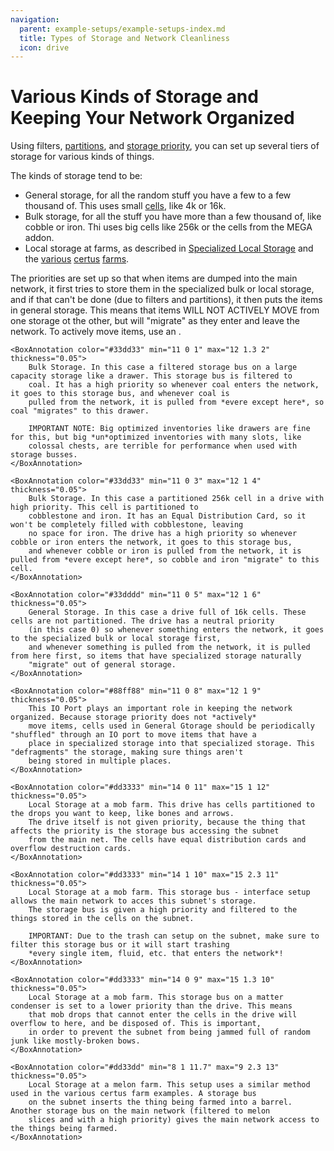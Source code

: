 ```yaml
---
navigation:
  parent: example-setups/example-setups-index.md
  title: Types of Storage and Network Cleanliness
  icon: drive
---
```


# Various Kinds of Storage and Keeping Your Network Organized

Using filters, [partitions](../items-blocks-machines/cell_workbench.md), and [storage priority](../ae2-mechanics/import-export-storage.md#storage-priority),
you can set up several tiers of storage for various kinds of things.

The kinds of storage tend to be:
* General storage, for all the random stuff you have a few to a few thousand of. This uses small [cells](../items-blocks-machines/storage_cells.md),
like 4k or 16k.
* Bulk storage, for all the stuff you have more than a few thousand of, like cobble or iron. Thi uses big cells like 256k
or the cells from the MEGA addon.
* Local storage at farms, as described in [Specialized Local Storage](specialized-local-storage.md) and the 
[various](simple-certus-farm.md) [certus](semiauto-certus-farm.md) [farms](advanced-certus-farm.md).

The priorities are set up so that when items are dumped into the main network, it first tries to store them in the specialized
bulk or local storage, and if that can't be done (due to filters and partitions), it then puts the items in general storage.
This means that items WILL NOT ACTIVELY MOVE from one storage ot the other, but will "migrate" as they enter and leave the network.
To actively move items, use an <ItemLink id="io_port" />.

<GameScene zoom="3" interactive={true}>
  <ImportStructure src="../assets/assemblies/network_storage_types.snbt" />

    <BoxAnnotation color="#33dd33" min="11 0 1" max="12 1.3 2" thickness="0.05">
        Bulk Storage. In this case a filtered storage bus on a large capacity storage like a drawer. This storage bus is filtered to
        coal. It has a high priority so whenever coal enters the network, it goes to this storage bus, and whenever coal is 
        pulled from the network, it is pulled from *evere except here*, so coal "migrates" to this drawer.

        IMPORTANT NOTE: Big optimized inventories like drawers are fine for this, but big *un*optimized inventories with many slots, like
        colossal chests, are terrible for performance when used with storage busses.
    </BoxAnnotation>

    <BoxAnnotation color="#33dd33" min="11 0 3" max="12 1 4" thickness="0.05">
        Bulk Storage. In this case a partitioned 256k cell in a drive with high priority. This cell is partitioned to
        cobblestone and iron. It has an Equal Distribution Card, so it won't be completely filled with cobblestone, leaving
        no space for iron. The drive has a high priority so whenever cobble or iron enters the network, it goes to this storage bus,
        and whenever cobble or iron is pulled from the network, it is pulled from *evere except here*, so cobble and iron "migrate" to this cell.
    </BoxAnnotation>

    <BoxAnnotation color="#33dddd" min="11 0 5" max="12 1 6" thickness="0.05">
        General Storage. In this case a drive full of 16k cells. These cells are not partitioned. The drive has a neutral priority
        (in this case 0) so whenever something enters the network, it goes to the specialized bulk or local storage first,
        and whenever something is pulled from the network, it is pulled from here first, so items that have specialized storage naturally
        "migrate" out of general storage.
    </BoxAnnotation>

    <BoxAnnotation color="#88ff88" min="11 0 8" max="12 1 9" thickness="0.05">
        This IO Port plays an important role in keeping the network organized. Because storage priority does not *actively*
        move items, cells used in General Gtorage should be periodically "shuffled" through an IO port to move items that have a
        place in specialized storage into that specialized storage. This "defragments" the storage, making sure things aren't
        being stored in multiple places.
    </BoxAnnotation>

    <BoxAnnotation color="#dd3333" min="14 0 11" max="15 1 12" thickness="0.05">
        Local Storage at a mob farm. This drive has cells partitioned to the drops you want to keep, like bones and arrows.
        The drive itself is not given priority, because the thing that affects the priority is the storage bus accessing the subnet
        from the main net. The cells have equal distribution cards and overflow destruction cards.
    </BoxAnnotation>

    <BoxAnnotation color="#dd3333" min="14 1 10" max="15 2.3 11" thickness="0.05">
        Local Storage at a mob farm. This storage bus - interface setup allows the main network to acces this subnet's storage.
        The storage bus is given a high priority and filtered to the things stored in the cells on the subnet.

        IMPORTANT: Due to the trash can setup on the subnet, make sure to filter this storage bus or it will start trashing
        *every single item, fluid, etc. that enters the network*!
    </BoxAnnotation>

    <BoxAnnotation color="#dd3333" min="14 0 9" max="15 1.3 10" thickness="0.05">
        Local Storage at a mob farm. This storage bus on a matter condenser is set to a lower priority than the drive. This means
        that mob drops that cannot enter the cells in the drive will overflow to here, and be disposed of. This is important,
        in order to prevent the subnet from being jammed full of random junk like mostly-broken bows.
    </BoxAnnotation>

    <BoxAnnotation color="#dd33dd" min="8 1 11.7" max="9 2.3 13" thickness="0.05">
        Local Storage at a melon farm. This setup uses a similar method used in the various certus farm examples. A storage bus
        on the subnet inserts the thing being farmed into a barrel. Another storage bus on the main network (filtered to melon
        slices and with a high priority) gives the main network access to the things being farmed.
    </BoxAnnotation>

  <IsometricCamera yaw="270" pitch="30" />
</GameScene>
